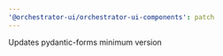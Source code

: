 ```yaml
---
'@orchestrator-ui/orchestrator-ui-components': patch
---
```


Updates pydantic-forms minimum version
